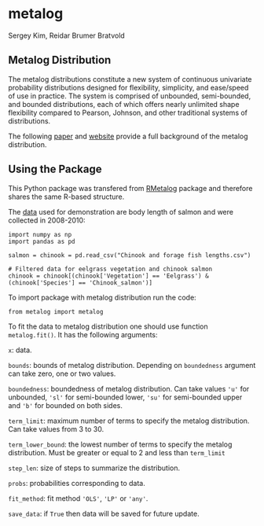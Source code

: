 # metalog
Sergey Kim, Reidar Brumer Bratvold


## Metalog Distribution

The metalog distributions constitute a new system of continuous univariate probability distributions designed for flexibility, simplicity, and ease/speed of use in practice. The system is comprised of unbounded, semi-bounded, and bounded distributions, each of which offers nearly unlimited shape flexibility compared to Pearson, Johnson, and other traditional systems of distributions.

The following [paper](http://www.metalogdistributions.com/images/TheMetalogDistributions.pdf) and [website](http://www.metalogdistributions.com/home.html) provide a full background of the metalog distribution.


## Using the Package

This Python package was transfered from [RMetalog](https://github.com/isaacfab/RMetalog) package and therefore shares the same R-based structure.

The [data](https://www.sciencebase.gov/catalog/item/5b45380fe4b060350a140b7b) used for demonstration are body length of salmon and were collected in 2008-2010:

```
import numpy as np
import pandas as pd

salmon = chinook = pd.read_csv("Chinook and forage fish lengths.csv")

# Filtered data for eelgrass vegetation and chinook salmon
chinook = chinook[(chinook['Vegetation'] == 'Eelgrass') & (chinook['Species'] == 'Chinook_salmon')]
```

To import package with metalog distribution run the code:

```
from metalog import metalog
```

To fit the data to metalog distribution one should use function ```metalog.fit()```. It has the following arguments:

```x```: data.

```bounds```: bounds of metalog distribution. Depending on ```boundedness``` argument can take zero, one or two values.

```boundedness```: boundedness of metalog distribution. Can take values ```'u'``` for unbounded, ```'sl'``` for semi-bounded lower, ```'su'``` for semi-bounded upper and ```'b'``` for bounded on both sides.

```term_limit```: maximum number of terms to specify the metalog distribution. Can take values from 3 to 30.

```term_lower_bound```: the lowest number of terms to specify the metalog distribution. Must be greater or equal to 2 and less than ```term_limit```

```step_len```: size of steps to summarize the distribution.

```probs```: probabilities corresponding to data.

```fit_method```: fit method ```'OLS'```, ```'LP'``` or ```'any'```.

```save_data```: if ```True``` then data will be saved for future update.
